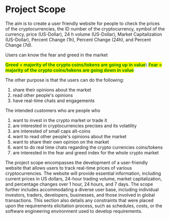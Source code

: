 # Project Scope

The aim is to create a user friendly website for people to check the prices of the cryptocurrencies, the ID number of the cryptocurrency, symbol of the currency, price (US-Dollar), 24 h volume (US-Dollar), Market Capitalization (US-Dollar), Percent Change (1h), Percent Change (24h), and Percent Change (7d).

Users can know the fear and greed in the market&#x20;

<mark style="color:green;">**Greed = majority of the crypto coins/tokens are going up in value**</mark>\ <mark style="color:green;">**Fear = majority of the crypto coins/tokens are going down in value**</mark>&#x20;

The other purpose is that the users can do the following:

1. share their opinions about the market
2. read other people's opinions&#x20;
3. have real-time chats and engagements&#x20;

The intended customers who are people who

1. &#x20;want to invest in the crypto market or trade it&#x20;
2. are interested in cryptocurrencies precises and its volatility&#x20;
3. are interested of small caps alt-coins&#x20;
4. want to read other people's opinions about the market&#x20;
5. want to share their own opinion on the market&#x20;
6. want to do real time chats regarding the crypto currencies coins/tokens&#x20;
7. are interested in the fear and greed index for the whole crypto market&#x20;

The project scope encompasses the development of a user-friendly website that allows users to track real-time prices of various cryptocurrencies. The website will provide essential information, including current prices in US dollars, 24-hour trading volume, market capitalization, and percentage changes over 1 hour, 24 hours, and 7 days. The scope further includes accommodating a diverse user base, including individual investors, traders, developers, businesses, and those involved in global transactions. This section also details any constraints that were placed upon the requirements elicitation process, such as schedules, costs, or the software engineering environment used to develop requirements.

